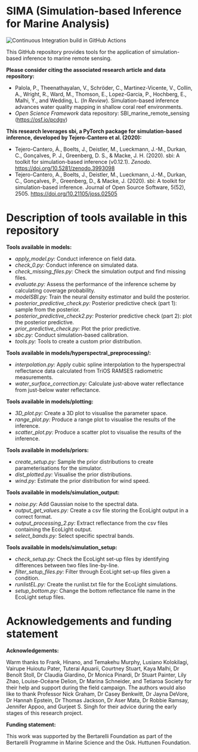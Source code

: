 # SIMA (Simulation-based Inference for Marine Analysis)

![Continuous Integration build in GitHub Actions](https://github.com/pirtapalola/seascapeRS/workflows/CI/badge.svg?branch=main)



This GitHub repository provides tools for the application of simulation-based inference to marine remote sensing.

**Please consider citing the associated research article and data repository:**
- Palola, P., Theenathayalan, V., Schröder, C., Martinez-Vicente, V., Collin, A., Wright, R., Ward, M., Thomson, E., Lopez-Garcia, P., Hochberg, E., Malhi, Y., and Wedding, L. (*In Review*). Simulation-based inference advances water
  quality mapping in shallow coral reef environments.
- *Open Science Framework* data repository: SBI_marine_remote_sensing (https://osf.io/pcdgv)


**This research leverages sbi, a PyTorch package for simulation-based inference, developed by Tejero-Cantero et al. (2020):**
- Tejero-Cantero, Á., Boelts, J., Deistler, M., Lueckmann, J.-M., Durkan, C., Gonçalves, P. J., Greenberg, D. S., & Macke, J. H. (2020). sbi: A toolkit for simulation-based inference (v0.12.1). *Zenodo*. https://doi.org/10.5281/zenodo.3993098
- Tejero-Cantero, A., Boelts, J., Deistler, M., Lueckmann, J.-M., Durkan, C., Gonçalves, P., Greenberg, D., & Macke, J. (2020). sbi: A toolkit for simulation-based inference. Journal of Open Source Software, 5(52), 2505. https://doi.org/10.21105/joss.02505



# Description of tools available in this repository


**Tools available in models:**
- *apply_model.py:* Conduct inference on field data.
- *check_0.py:* Conduct inference on simulated data.
- *check_missing_files.py:* Check the simulation output and find missing files.
- *evaluate.py:*  Assess the performance of the inference scheme by calculating coverage probability.
- *modelSBI.py:* Train the neural density estimator and build the posterior.
- *posterior_predictive_check.py:* Posterior predictive check (part 1): sample from the posterior.
- *posterior_predictive_check2.py:* Posterior predictive check (part 2): plot the posterior predictive.
- *prior_predictive_check.py:* Plot the prior predictive.
- *sbc.py:* Conduct simulation-based calibration.
- *tools.py:* Tools to create a custom prior distribution.

**Tools available in models/hyperspectral_preprocessing/:**
- *interpolation.py:* Apply cubic spline interpolation to the hyperspectral reflectance data calculated from TriOS RAMSES radiometric measurements.
- *water_surface_correction.py:* Calculate just-above water reflectance from just-below water reflectance.

**Tools available in models/plotting:**
- *3D_plot.py:* Create a 3D plot to visualise the parameter space.
- *range_plot.py:* Produce a range plot to visualise the results of the inference.
- *scatter_plot.py:* Produce a scatter plot to visualise the results of the inference.

**Tools available in models/priors:**
- *create_setup.py:* Sample the prior distributions to create parameterisations for the simulator.
- *dist_plotted.py:* Visualise the prior distributions.
- *wind.py:* Estimate the prior distribution for wind speed.

**Tools available in models/simulation_output:**
- *noise.py:* Add Gaussian noise to the spectral data.
- *output_get_values.py:* Create a csv file storing the EcoLight output in a correct format.
- *output_processing_2.py:* Extract reflectance from the csv files containing the EcoLight output.
- *select_bands.py:* Select specific spectral bands.

**Tools available in models/simulation_setup:**
- *check_setup.py:* Check the EcoLight set-up files by identifying differences between two files line-by-line.
- *filter_setup_files.py:* Filter through EcoLight set-up files given a condition.
- *runlistEL.py:* Create the runlist.txt file for the EcoLight simulations.
- *setup_bottom.py:* Change the bottom reflectance file name in the EcoLight setup files.



# Acknowledgements and funding statement


**Acknowledgements:**

Warm thanks to Frank, Hinano, and Temakehu Murphy, Lusiano Kolokilagi, Vairupe Huioutu Pater, Tuterai Apuarii, Courtney Stuart, Kaya Malhi, Dr Benoît Stoll, Dr Claudia Giardino, Dr Monica Pinardi, Dr Stuart Painter, Lily Zhao, Louise-Océane Delion, Dr Marina Schneider, and Tetiaroa Society for their help and support during the field campaign. The authors would also like to thank Professor Nick Graham, Dr Casey Benkwitt, Dr Jayna DeVore, Dr Hannah Epstein, Dr Thomas Jackson, Dr Aser Mata, Dr Robbie Ramsay, Jennifer Appoo, and Gurjeet S. Singh for their advice during the early stages of this research project.


**Funding statement:**

This work was supported by the Bertarelli Foundation as part of the Bertarelli Programme in Marine Science and the Osk. Huttunen Foundation.
